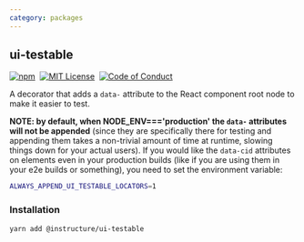 ```yaml
---
category: packages
---
```


## ui-testable

[![npm][npm]][npm-url]&nbsp;
[![MIT License][license-badge]][license]&nbsp;
[![Code of Conduct][coc-badge]][coc]

A decorator that adds a `data-` attribute to the React component root node
to make it easier to test.

**NOTE: by default, when NODE_ENV==='production' the `data-` attributes will not be appended**
(since they are specifically there for testing and appending them takes a non-trivial
amount of time at runtime, slowing things down for your actual users).
If you would like the `data-cid` attributes on elements even in your production
builds (like if you are using them in your e2e builds or something),
you need to set the environment variable:

```sh
ALWAYS_APPEND_UI_TESTABLE_LOCATORS=1
```

### Installation

```sh
yarn add @instructure/ui-testable
```

[npm]: https://img.shields.io/npm/v/@instructure/ui-testable.svg
[npm-url]: https://npmjs.com/package/@instructure/ui-testable
[license-badge]: https://img.shields.io/npm/l/instructure-ui.svg?style=flat-square
[license]: https://github.com/instructure/instructure-ui/blob/master/LICENSE
[coc-badge]: https://img.shields.io/badge/code%20of-conduct-ff69b4.svg?style=flat-square
[coc]: https://github.com/instructure/instructure-ui/blob/master/CODE_OF_CONDUCT.md
